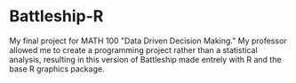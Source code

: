 # Battleship-R
My final project for MATH 100 "Data Driven Decision Making." My professor allowed me to create a programming project rather than a statistical analysis, resulting in this version of Battleship made entrely with R and the base R graphics package.
